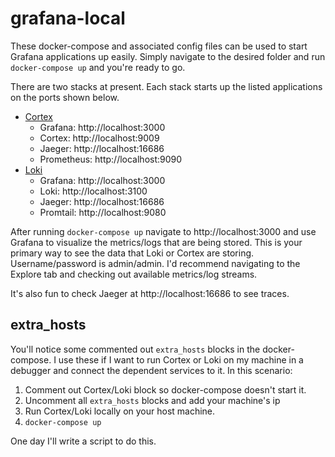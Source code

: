 # grafana-local

These docker-compose and associated config files can be used to start Grafana applications up easily.  Simply navigate to the desired folder and run `docker-compose up` and you're ready to go.

There are two stacks at present.  Each stack starts up the listed applications on the ports shown below.

- [Cortex](./cortex)
  - Grafana:    http://localhost:3000
  - Cortex:     http://localhost:9009
  - Jaeger:     http://localhost:16686
  - Prometheus: http://localhost:9090
- [Loki](./loki)
  - Grafana:    http://localhost:3000
  - Loki:       http://localhost:3100
  - Jaeger:     http://localhost:16686
  - Promtail:   http://localhost:9080

After running `docker-compose up` navigate to http://localhost:3000 and use Grafana to visualize the metrics/logs that are being stored.  This is your primary way to see the data that Loki or Cortex are storing.  Username/password is admin/admin.  I'd recommend navigating to the Explore tab and checking out available metrics/log streams.

It's also fun to check Jaeger at http://localhost:16686 to see traces.

## extra_hosts

You'll notice some commented out `extra_hosts` blocks in the docker-compose.  I use these if I want to run Cortex or Loki on my machine in a debugger and connect the dependent services to it.  In this scenario:

1. Comment out Cortex/Loki block so docker-compose doesn't start it.
2. Uncomment all `extra_hosts` blocks and add your machine's ip
3. Run Cortex/Loki locally on your host machine.
4. `docker-compose up`

One day I'll write a script to do this.